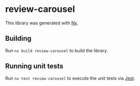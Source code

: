 # review-carousel

This library was generated with [Nx](https://nx.dev).

## Building

Run `nx build review-carousel` to build the library.

## Running unit tests

Run `nx test review-carousel` to execute the unit tests via [Jest](https://jestjs.io).
